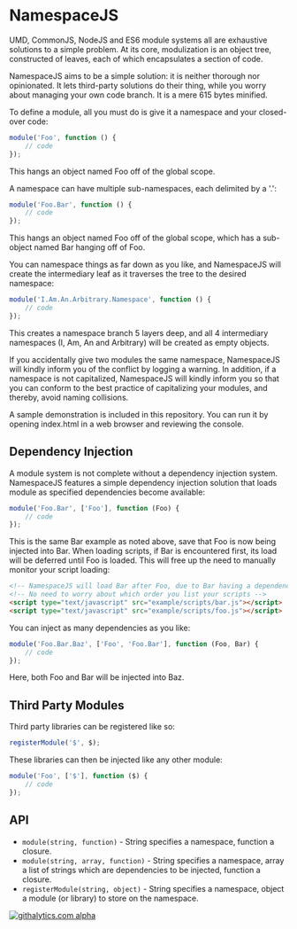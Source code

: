 NamespaceJS
===========

UMD, CommonJS, NodeJS and ES6 module systems all are exhaustive solutions to a simple problem. At its core, modulization is an object tree, constructed of leaves, each of which encapsulates a section of code.

NamespaceJS aims to be a simple solution: it is neither thorough nor opinionated. It lets third-party solutions do their thing, while you worry about managing your own code branch. It is a mere 615 bytes minified.

To define a module, all you must do is give it a namespace and your closed-over code:

```javascript
module('Foo', function () {
    // code
});
```

This hangs an object named Foo off of the global scope.

A namespace can have multiple sub-namespaces, each delimited by a '.':

```javascript
module('Foo.Bar', function () {
    // code
});
```

This hangs an object named Foo off of the global scope, which has a sub-object named Bar hanging off of Foo.

You can namespace things as far down as you like, and NamespaceJS will create the intermediary leaf as it traverses the tree to the desired namespace:

```javascript
module('I.Am.An.Arbitrary.Namespace', function () {
    // code 
});
```

This creates a namespace branch 5 layers deep, and all 4 intermediary namespaces (I, Am, An and Arbitrary) will be created as empty objects.

If you accidentally give two modules the same namespace, NamespaceJS will kindly inform you of the conflict by logging a warning. In addition, if a namespace is not capitalized, NamespaceJS will kindly inform you so that you can conform to the best practice of capitalizing your modules, and thereby, avoid naming collisions.

A sample demonstration is included in this repository. You can run it by opening index.html in a web browser and reviewing the console.

## Dependency Injection

A module system is not complete without a dependency injection system. NamespaceJS features a simple dependency injection solution that loads module as specified dependencies become available:

```javascript
module('Foo.Bar', ['Foo'], function (Foo) {
    // code
});
```

This is the same Bar example as noted above, save that Foo is now being injected into Bar. When loading scripts, if Bar is encountered first, its load will be deferred until Foo is loaded. This will free up the need to manually monitor your script loading:

```html
<!-- NamespaceJS will load Bar after Foo, due to Bar having a dependency on Foo -->
<!-- No need to worry about which order you list your scripts -->
<script type="text/javascript" src="example/scripts/bar.js"></script>
<script type="text/javascript" src="example/scripts/foo.js"></script>
```

You can inject as many dependencies as you like:

```javascript
module('Foo.Bar.Baz', ['Foo', 'Foo.Bar'], function (Foo, Bar) {
    // code
});
```

Here, both Foo and Bar will be injected into Baz.

## Third Party Modules

Third party libraries can be registered like so:

```javascript
registerModule('$', $);
```

These libraries can then be injected like any other module:

```javascript
module('Foo', ['$'], function ($) {
    // code
});
```

## API

* `module(string, function)` - String specifies a namespace, function a closure.
* `module(string, array, function)` - String specifies a namespace, array a list of strings which are dependencies to be injected, function a closure.
* `registerModule(string, object)` - String specifies a namespace, object a module (or library) to store on the namespace.

[![githalytics.com alpha](https://cruel-carlota.pagodabox.com/20e24f332601aac16a37554432cdad67 "githalytics.com")](http://githalytics.com/quidmonkey/namespacejs)

